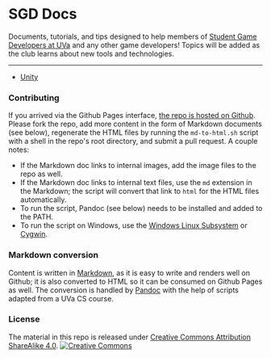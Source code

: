 # SGD Docs

Documents, tutorials, and tips designed to help members of [Student Game Developers at UVa](http://sgd.cs.virginia.edu/) and any other game developers! Topics will be added as the club learns about new tools and technologies.

---

* [Unity](unity/index.md)

### Contributing

If you arrived via the Github Pages interface, [the repo is hosted on Github](https://github.com/UVASGD/sgd-docs). Please fork the repo, add more content in the form of Markdown documents (see below), regenerate the HTML files by running the `md-to-html.sh` script with a shell in the repo's root directory, and submit a pull request. A couple notes:

* If the Markdown doc links to internal images, add the image files to the repo as well.
* If the Markdown doc links to internal text files, use the `md` extension in the Markdown; the script will convert that link to `html` for the HTML files automatically.
* To run the script, Pandoc (see below) needs to be installed and added to the PATH.
* To run the script on Windows, use the [Windows Linux Subsystem](https://msdn.microsoft.com/en-us/commandline/wsl/install_guide) or [Cygwin](https://www.cygwin.com/).

### Markdown conversion

Content is written in [Markdown](https://daringfireball.net/projects/markdown/), as it is easy to write and renders well on Github; it is also converted to HTML so it can be consumed on Github Pages as well. The conversion is handled by [Pandoc](http://pandoc.org/) with the help of scripts adapted from a UVa CS course.

### License

The material in this repo is released under [Creative Commons Attribution ShareAlike 4.0](https://creativecommons.org/licenses/by-sa/4.0/legalcode).
[![Creative Commons](https://i.creativecommons.org/l/by-sa/4.0/88x31.png)](https://creativecommons.org/licenses/by-sa/4.0/)